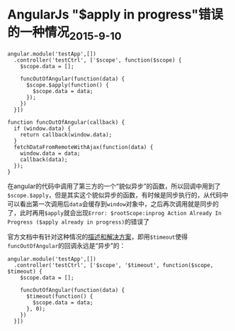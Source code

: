 <h1>AngularJs "$apply in progress"错误的一种情况<sub>2015-9-10</sub></h1>

    angular.module('testApp',[])
      .controller('testCtrl', ['$scope', function($scope) {
        $scope.data = [];
        
        funcOutOfAngular(function(data) {
          $scope.$apply(function() {
            $scope.data = data;
          });
        })
      }])

    function funcOutOfAngular(callback) {
      if (window.data) {
        return callback(window.data);
      }
      fetchDataFromRemoteWithAjax(function(data) {
        window.data = data;
        callback(data);
      });
    }

在angular的代码中调用了第三方的一个“貌似异步”的函数，所以回调中用到了`$scope.$apply`，但是其实这个貌似异步的函数，有时候是同步执行的，从代码中可以看出第一次调用后`data`会缓存到`window`对象中，之后再次调用就是同步的了，此时再用`$apply`就会出现`Error: $rootScope:inprog Action Already In Progress ($apply already in progress)`的错误了

官方文档中有针对这种情况的[描述和解决方案](https://docs.angularjs.org/error/$rootScope/inprog?p0=$apply)，即用`$timeout`使得`funcOutOfAngular`的回调永远是“异步”的：
    
    angular.module('testApp',[])
      .controller('testCtrl', ['$scope', '$timeout', function($scope, $timeout) {
        $scope.data = [];
        
        funcOutOfAngular(function(data) {
          $timeout(function() {
            $scope.data = data;
          }, 0);
        })
      }])
